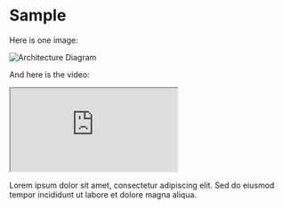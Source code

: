 # Sample

Here is one image:

![Architecture Diagram](images/architecture.png)

And here is the video:

<div class="video">
    <iframe
        src="https://www.youtube.com/embed/vSrq88BlzIE?si=TpTYdjWzIGnbobDd"
        title="YouTube video player"
        allow="accelerometer; autoplay; clipboard-write; encrypted-media; gyroscope; picture-in-picture; fullscreen"
    ></iframe>
</div>

Lorem ipsum dolor sit amet, consectetur adipiscing elit. Sed do eiusmod tempor incididunt ut labore et dolore magna aliqua.
